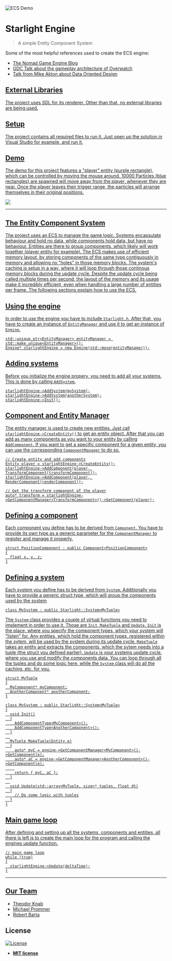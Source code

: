<img src="https://i.imgur.com/FlxniCH.png" title="ECS Demo" alt="ECS Demo">

# Starlight Engine

> A simple Entity Component System

Some of the most helpful references used to create the ECS engine:
* <a href="https://medium.com/@savas/nomad-game-engine-part-1-why-3be9825cb90a">The Nomad Game Engine Blog</a>
* <a href="https://www.youtube.com/watch?v=W3aieHjyNvw&t=309s">GDC Talk about the gameplay architecture of Overwatch</a>
* <a href="https://www.youtube.com/watch?v=rX0ItVEVjHc">Talk from Mike Akton about Data Oriented Design
  
## External Libraries
The project uses SDL for its renderer. Other than that, no external libraries are being used.

## Setup
The project contains all required files to run it. Just open up the solution in Visual Studio for example, and run it.

## Demo
The demo for this project features a "player" entity (purple rectangle), which can be controlled by moving the mouse around. 10000 Particles (blue rectangles) are spawned will move away from the player, whenever they are near. Once the player leaves their trigger range, the particles will arrange themselves in their original positions.

![](https://media.giphy.com/media/f3GhE4SXoJrX3NMQvb/giphy.gif)

---
## The Entity Component System
The project uses an ECS to manage the game logic. Systems encapsulate behaviour and hold no data, while components hold data, but have no behaviour. Entities are there to group components, which likely will work together (player entity for example). The ECS makes use of efficient memory layout, by storing components of the same type contiguously in memory and allowing no "holes" in those memory blocks. The system's caching is setup in a way, where it will loop through those continous memory blocks during the update cycle. Despite the update cycle being called multiple times per second, the layout of the memory and its usage make it incredibly efficient, even when handling a large number of entities per frame. The following sections explain how to use the ECS.

## Using the engine
In order to use the engine you have to include `Starlight.h`. After that, you have to create an instance of `EntityManager` and use it to get an instance of `Engine`.
```
std::unique_ptr<EntityManager> entityManager = std::make_unique<EntityManager>();
Engine* starlightEngine = new Engine(std::move(entityManager));
```

## Adding systems
Before you initialize the engine propery, you need to add all your systems. This is done by calling `AddSystem`.
```
starlightEngine->AddSystem(mySystem);
starlightEngine->AddSystem(anotherSystem);
starlightEngine->Init();
```

## Component and Entity Manager
The entity manager is used to create new entities. Just call `starlightEngine->CreateEntity()` to get an entity object. After that you can add as many components as you want to your entity by calling `AddComponent`. If you want to get a specific component for a given entity, you can use the corresponding `ComponentManager` to do so.
```
// Create entity and add components
Entity player = starlightEngine->CreateEntity();
starlightEngine->AddComponent(player, TransformComponent(transformComponent));
starlightEngine->AddComponent(player, RenderComponent(renderComponent));

// Get the transform component of the player
auto* transform = starlightEngine->GetComponentManager<TransformComponent>()->GetComponent(player);
```

## Defining a component
Each component you define has to be derived from `Component`. You have to provide its own type as a generic parameter for the `ComponentManager` to register and manage it properly.
```
struct PositionComponent : public Component<PositionComponent>
{
  float x, y, z;
}
```

## Defining a system
Each system you define has to be derived from `System`. Additionally you have to provide a generic struct type, which will group the components used by the system
```
class MySystem : public Starlight::System<MyTuple>
```
The `System` class provides a couple of virtual functions you need to implement in order to use it. Those are `Init`, `MakeTuple` and `Update`.
`Init` is the place, where you specify the component types, which your system will "listen" for. Any entities, which hold the component types, registered within the sytem, will be used by the system during its update cycle.
`MakeTuple` takes an entity and extracts the components, which the sytem needs into a tuple (the struct you defined earlier).
`Update` is your systems update cycle, where you use and modify the components data. You can loop through all the tuples and do some logic here, while the `System` class will do all the caching, etc. for you.

```
struct MyTuple
{
  MyComponent* myComponent;
  AnotherComponent* anotherComponent;
}

class MySystem : public Starlight::System<MyTuple>
{
  void Init()
  {
    AddComponentType<MyComponent>();
    AddComponentType<AnotherComponent>();
  }
  
  MyTuple MakeTuple(Entity e)
  {
    auto* myC = engine->GetComponentManager<MyComponent>()->GetComponent(e);
    auto* aC = engine->GetComponentManager<AnotherComponent>()->GetComponent(e);
    
    return { myC, aC };
  }
  
  void Update(std::array<MyTuple, size>* tuples, float dt)
  {
    // Do some logic with tuples
  }
}
```

## Main game loop
After defining and setting up all the systems, components and entities, all there is left is to create the main loop for the program and calling the engines update function.
```
// main game loop
while (true)
{
  starlightEngine->Update(deltaTime);
}
```
---
## Our Team
* <a href="https://github.com/TheodorKnab">Theodor Knab</a>
* <a href="https://github.com/Prommerbua">Michael Prommer</a>
* <a href="https://github.com/RobOSatch">Robert Barta</a>

## License

[![License](http://img.shields.io/:license-mit-blue.svg?style=flat-square)](http://badges.mit-license.org)

- **[MIT license](http://opensource.org/licenses/mit-license.php)**
